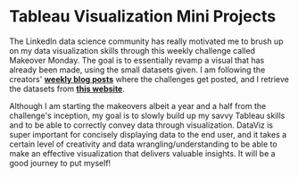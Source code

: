 # Tableau Visualization Mini Projects

The LinkedIn data science community has really motivated me to brush up on my data visualization skills through this weekly challenge called Makeover Monday. The goal is to essentially revamp a visual that has already been made, using the small datasets given. I am following the creators' __[weekly blog posts](http://www.vizwiz.com/search?q=makeover+monday&by-date=true)__ where the challenges get posted, and I retrieve the datasets from __[this website](http://www.makeovermonday.co.uk/data/)__.

Although I am starting the makeovers albeit a year and a half from the challenge's inception, my goal is to slowly build up my savvy Tableau skills and to be able to correctly convey data through visualization. DataViz is super important for concisely displaying data to the end user, and it takes a certain level of creativity and data wrangling/understanding to be able to make an effective visualization that delivers valuable insights. It will be a good journey to put myself! 
